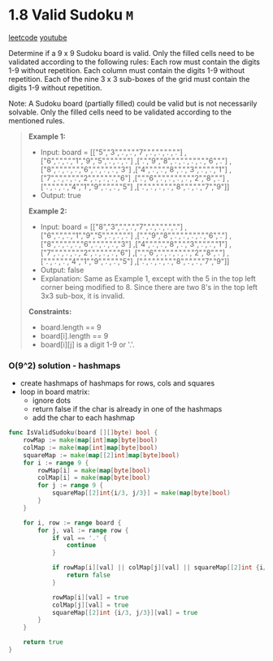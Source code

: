 # 1.8 Valid Sudoku `M`

[leetcode](https://leetcode.com/problems/valid-sudoku/)
[youtube](https://www.youtube.com/watch?v=TjFXEUCMqI8)

Determine if a 9 x 9 Sudoku board is valid. Only the filled cells need to be validated according to the following rules:
Each row must contain the digits 1-9 without repetition.
Each column must contain the digits 1-9 without repetition.
Each of the nine 3 x 3 sub-boxes of the grid must contain the digits 1-9 without repetition.

Note:
A Sudoku board (partially filled) could be valid but is not necessarily solvable.
Only the filled cells need to be validated according to the mentioned rules.

> **Example 1:**
> - Input: board =
> [["5","3",".",".","7",".",".",".","."]
> ,["6",".",".","1","9","5",".",".","."]
> ,[".","9","8",".",".",".",".","6","."]
> ,["8",".",".",".","6",".",".",".","3"]
> ,["4",".",".","8",".","3",".",".","1"]
> ,["7",".",".",".","2",".",".",".","6"]
> ,[".","6",".",".",".",".","2","8","."]
> ,[".",".",".","4","1","9",".",".","5"]
> ,[".",".",".",".","8",".",".","7","9"]]
> - Output: true
>
> **Example 2:**
> - Input: board =
> [["8","3",".",".","7",".",".",".","."]
> ,["6",".",".","1","9","5",".",".","."]
> ,[".","9","8",".",".",".",".","6","."]
> ,["8",".",".",".","6",".",".",".","3"]
> ,["4",".",".","8",".","3",".",".","1"]
> ,["7",".",".",".","2",".",".",".","6"]
> ,[".","6",".",".",".",".","2","8","."]
> ,[".",".",".","4","1","9",".",".","5"]
> ,[".",".",".",".","8",".",".","7","9"]]
> - Output: false
> - Explanation: Same as Example 1, except with the 5 in the top left corner being modified to 8. Since there are two 8's in the top left 3x3 sub-box, it is invalid.
>
> **Constraints:**
> - board.length == 9
> - board[i].length == 9
> - board[i][j] is a digit 1-9 or '.'.

### O(9^2) solution - hashmaps
- create hashmaps of hashmaps for rows, cols and squares
- loop in board matrix:
  - ignore dots
  - return false if the char is already in one of the hashmaps
  - add the char to each hashmap

```go
func IsValidSudoku(board [][]byte) bool {
    rowMap := make(map[int]map[byte]bool)
    colMap := make(map[int]map[byte]bool)
    squareMap := make(map[[2]int]map[byte]bool)
    for i := range 9 {
        rowMap[i] = make(map[byte]bool)
        colMap[i] = make(map[byte]bool)
        for j := range 9 {
            squareMap[[2]int{i/3, j/3}] = make(map[byte]bool)
        }
    }

    for i, row := range board {
        for j, val := range row {
            if val == '.' {
                continue
            }

            if rowMap[i][val] || colMap[j][val] || squareMap[[2]int {i/3, j/3}][val]  {
                return false
            }

            rowMap[i][val] = true
            colMap[j][val] = true
            squareMap[[2]int {i/3, j/3}][val] = true
        }
    }

    return true
}
```